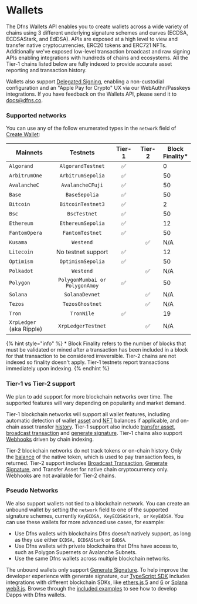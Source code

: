 # Wallets

The Dfns Wallets API enables you to create wallets across a wide variety of chains using 3 different underlying signature schemes and curves (ECDSA, ECDSAStark, and EdDSA).  APIs are exposed at a high level to view and transfer native cryptocurrencies, ERC20 tokens and ERC721 NFTs.  Additionally we've exposed low-level transaction broadcast and raw signing APIs enabling integrations with hundreds of chains and ecosystems.  All the Tier-1 chains listed below are fully indexed to provide accurate asset reporting and transaction history.&#x20;

Wallets also support [Delegated Signing](../../advanced-topics/delegated-signing.md), enabling a non-custodial configuration and an "Apple Pay for Crypto" UX via our WebAuthn/Passkeys integrations.   If you have feedback on the Wallets API, please send it to [docs@dfns.co](mailto:docs@dfns.co).&#x20;

### Supported networks <a href="#supported-networks" id="supported-networks"></a>

You can use any of the follow enumerated types in the `network` field of [Create Wallet](https://docs.dfns.co/dfns-docs/api-docs/wallets/create-wallet#request-body):

<table><thead><tr><th width="198">Mainnets</th><th width="211" align="center">Testnets</th><th width="82" align="center">Tier-1</th><th width="90" align="center">Tier-2</th><th>Block Finality* </th></tr></thead><tbody><tr><td><code>Algorand</code></td><td align="center"><code>AlgorandTestnet</code></td><td align="center"><span data-gb-custom-inline data-tag="emoji" data-code="2705">✅</span></td><td align="center"></td><td>0</td></tr><tr><td><code>ArbitrumOne</code></td><td align="center"><code>ArbitrumSepolia</code></td><td align="center"><span data-gb-custom-inline data-tag="emoji" data-code="2705">✅</span></td><td align="center"></td><td>50</td></tr><tr><td><code>AvalancheC</code></td><td align="center"><code>AvalancheCFuji</code></td><td align="center"><span data-gb-custom-inline data-tag="emoji" data-code="2705">✅</span></td><td align="center"></td><td>50</td></tr><tr><td><code>Base</code></td><td align="center"><code>BaseSepolia</code></td><td align="center"><span data-gb-custom-inline data-tag="emoji" data-code="2705">✅</span></td><td align="center"></td><td>50</td></tr><tr><td><code>Bitcoin</code></td><td align="center"><code>BitcoinTestnet3</code></td><td align="center"><span data-gb-custom-inline data-tag="emoji" data-code="2705">✅</span></td><td align="center"></td><td>2</td></tr><tr><td><code>Bsc</code></td><td align="center"><code>BscTestnet</code></td><td align="center"><span data-gb-custom-inline data-tag="emoji" data-code="2705">✅</span></td><td align="center"></td><td>50</td></tr><tr><td><code>Ethereum</code></td><td align="center"><code>EthereumSepolia</code></td><td align="center"><span data-gb-custom-inline data-tag="emoji" data-code="2705">✅</span></td><td align="center"></td><td>12</td></tr><tr><td><code>FantomOpera</code></td><td align="center"><code>FantomTestnet</code></td><td align="center"><span data-gb-custom-inline data-tag="emoji" data-code="2705">✅</span></td><td align="center"></td><td>50</td></tr><tr><td><code>Kusama</code></td><td align="center"><code>Westend</code></td><td align="center"></td><td align="center"><span data-gb-custom-inline data-tag="emoji" data-code="2705">✅</span></td><td>N/A</td></tr><tr><td><code>Litecoin</code></td><td align="center">No testnet support</td><td align="center"><span data-gb-custom-inline data-tag="emoji" data-code="2705">✅</span></td><td align="center"></td><td>12</td></tr><tr><td><code>Optimism</code></td><td align="center"><code>OptimismSepolia</code></td><td align="center"><span data-gb-custom-inline data-tag="emoji" data-code="2705">✅</span></td><td align="center"></td><td>50</td></tr><tr><td><code>Polkadot</code></td><td align="center"><code>Westend</code></td><td align="center"></td><td align="center"><span data-gb-custom-inline data-tag="emoji" data-code="2705">✅</span></td><td>N/A</td></tr><tr><td><code>Polygon</code></td><td align="center"><code>PolygonMumbai or PolygonAmoy</code></td><td align="center"><span data-gb-custom-inline data-tag="emoji" data-code="2705">✅</span></td><td align="center"></td><td>50</td></tr><tr><td><code>Solana</code></td><td align="center"><code>SolanaDevnet</code></td><td align="center"></td><td align="center"><span data-gb-custom-inline data-tag="emoji" data-code="2705">✅</span></td><td>N/A</td></tr><tr><td><code>Tezos</code></td><td align="center"><code>TezosGhostnet</code></td><td align="center"></td><td align="center"><span data-gb-custom-inline data-tag="emoji" data-code="2705">✅</span></td><td>N/A</td></tr><tr><td><code>Tron</code></td><td align="center"><code>TronNile</code></td><td align="center"><span data-gb-custom-inline data-tag="emoji" data-code="2705">✅</span></td><td align="center"></td><td>19</td></tr><tr><td><code>XrpLedger</code> (aka Ripple)</td><td align="center"><code>XrpLedgerTestnet</code></td><td align="center"></td><td align="center"><span data-gb-custom-inline data-tag="emoji" data-code="2705">✅</span></td><td>N/A</td></tr></tbody></table>

{% hint style="info" %}
\* Block Finality refers to the number of blocks that must be validated or mined after a transaction has been included in a block for that transaction to be considered irreversible.   Tier-2 chains are not indexed so finality doesn't apply.  Tier-1 testnets report transactions immediately upon indexing.&#x20;
{% endhint %}

### Tier-1 vs Tier-2 support

We plan to add support for more blockchain networks over time. The supported features will vary depending on popularity and market demand.

Tier-1 blockchain networks will support all wallet features, including automatic detection of wallet [asset](get-wallet-assets.md) and [NFT](get-wallet-nfts.md) balances if applicable, and on-chain asset transfer [history](get-wallet-history.md). Tier-1 support also include [transfer asset](transfer-asset-from-wallet.md), [broadcast transaction](broadcast-transaction-from-wallet.md) and [generate signature](generate-signature-from-wallet/).  Tier-1 chains also support [Webhooks](../webhooks/) driven by chain indexing.&#x20;

Tier-2 blockchain networks do not track tokens or on-chain history. Only the [balance](get-wallet-assets.md) of the native token, which is used to pay transaction fees, is returned. Tier-2 support includes [Broadcast Transaction](broadcast-transaction-from-wallet.md), [Generate Signature](generate-signature-from-wallet/),  and Transfer Asset for native chain cryptocurrency only.  Webhooks are not available for Tier-2 chains.&#x20;

### Pseudo Networks <a href="#pseudo-networks" id="pseudo-networks"></a>

We also support wallets not tied to a blockchain network.  You can create an unbound wallet by setting the `network` field to one of the supported signature schemes, currently `KeyECDSA, KeyECDSAStark, or` `KeyEdDSA`. You can use these wallets for more advanced use cases, for example:

* Use Dfns wallets with blockchains Dfns doesn't natively support, as long as they use either `ECDSA, ECDSAStark` or `EdDSA`.
* Use Dfns wallets with private blockchains that Dfns have access to, such as Polygon Supernets or Avalanche Subnets.
* Use the same Dfns wallets across multiple blockchain networks.

The unbound wallets only support [Generate Signature](generate-signature-from-wallet/). To help improve the developer experience with generate signature, our [TypeScript SDK](https://github.com/dfnsext/typescript-sdk) includes integrations with different blockchain SDKs, like [ethers.js 5](https://github.com/dfnsext/typescript-sdk/tree/m/packages/lib-ethersjs5) and [6](https://github.com/dfnsext/typescript-sdk/tree/m/packages/lib-ethersjs6) or [Solana web3.js](https://github.com/dfnsext/typescript-sdk/tree/m/packages/lib-solana). Browse through the [included examples](https://github.com/dfnsext/typescript-sdk/tree/m/examples) to see how to develop Dapps with Dfns wallets.
